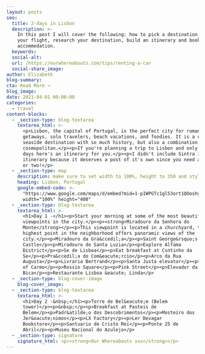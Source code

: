 ```yaml
---
layout: posts
seo:
  title: 2-days in Lisbon
  description: >-
    In this post I will cover the following: how to pick a destination, book
    your flight, research your destination, build an itinerary and book
    accommodation.
  keywords:
  social-alt:
  url: /https://ourwhereabouts.com/tips/renting-a-car
  social-share_image:
author: Elizabeth
blog-summary:
cta: Read More →
blog_image:
date: 2021-04-01 00:00:00
categories:
  - travel
content-blocks:
  - _section-type: blog-textarea
    textarea_html: >-
      <p>Lisbon, the capital of Portugal, is the perfect city for romantic
      getaways, solo travelers, beach vacations, and foodies. It is a charming
      seaside destination with so much history, but also a combination of
      cosmopolitan.</p><p>If you're planning a trip to Lisbon and only have 2
      days here's an itinerary for you.</p><p>I didn't include Sintra in this
      itinerary because it deserves a post of it's own since you need a full day
      or two!</p>
  - _section-type: map
    description: make sure to set width to 100%, height to 350 and style to border 2
    heading: Lisbon, Portugal
    google-embed-code: >-
      "https://www.google.com/maps/d/embed?mid=1-pIWPGTc1gl53ort1QOoshyD1WYVBLE&ehbc=2E312F"
      width="100%" height="480"
  - _section-type: blog-textarea
    textarea_html: >-
      <h1>Day 1 -</h1><p>Start your morning at some of the most beautiful
      viewpoints in the city.</p><p><strong>Miradouro da Senhora do
      Monte</strong></p><p>This viewpoint is located in a churchyard, this
      highest point in the neighborhood offers panoramic views of the
      city.</p><p>Miradouro da Gra&ccedil;a</p><p>Saint George&rsquo;s
      Castle</p><p>Miradouro de Santa Luzia</p><p>Explore Alfama
      District</p><p>Se de Lisboa</p><p>Eat breakfast at Csntinho da
      Se</p><p>Pra&ccedil;a do Com&eacute;rcio</p><p>Arco da Rua
      Augusta</p><p>Livraria Bertrand</p><p>Santa Justa elevator</p><p>Convent
      of Carmo</p><p>Rossio Square</p><p>Pink Street</p><p>Elevador da
      Bica</p><p>Restaurante Lisboa &eacute; Linda</p>
  - _section-type: blog-cover-image
    blog-cover_image:
  - _section-type: blog-textarea
    textarea_html: >-
      <h1>Day 2 -&nbsp;</h1><p>Torre de Bel&eacute;m (Belem
      tower)</p><p>&nbsp;</p><p>Breakfast at Pasteis de
      Belem</p><p>Padr&atilde;o dos Descobrimentos</p><p>Mosteiro dos
      Jer&oacute;nimos</p><p>LX Factory</p><p>Ler Devagar
      Bookstore</p><p>Santuario de Cristo Rei</p><p>Ponte 25 de
      Abril</p><p>Museu Nacional do Azulejo</p>
  - _section-type: signature
    signature_html: <p><strong>Our Whereabouts xxx</strong></p>
---
```

